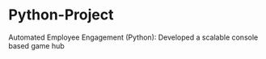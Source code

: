 # Python-Project
Automated Employee Engagement (Python): Developed a scalable console
based game hub
